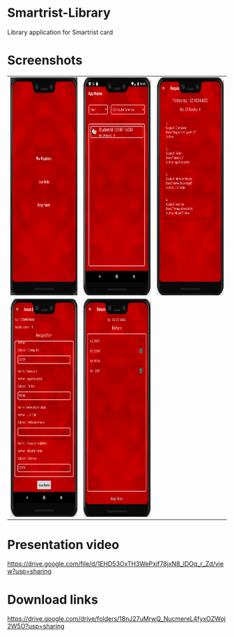 # Smartrist-Library
Library application for Smartrist card

# Screenshots

<table width="500" border="0" cellpadding="5">

<tr>

<td align="center" valign="center">
<img src="https://github.com/Arnab-Banerjee-Kolkata/Smartrist-Library/blob/master/screenshots/lib1.png" alt="description here" height="500" width="350"/>
<br />
</td>

<td align="center" valign="center">
<img src="https://github.com/Arnab-Banerjee-Kolkata/Smartrist-Library/blob/master/screenshots/lib2.png" alt="description here" height="500" width="350" />
<br />
</td>

<td align="center" valign="center">
<img src="https://github.com/Arnab-Banerjee-Kolkata/Smartrist-Library/blob/master/screenshots/lib3.png" alt="description here" height="500" width="350" />
<br />
</td>

</tr>

<tr>

<td align="center" valign="center">
<img src="https://github.com/Arnab-Banerjee-Kolkata/Smartrist-Library/blob/master/screenshots/lib4.png" alt="description here" height="500" width="350"/>
<br />
</td>

<td align="center" valign="center">
<img src="https://github.com/Arnab-Banerjee-Kolkata/Smartrist-Library/blob/master/screenshots/lib5.png" alt="description here" height="500" width="350" />
<br />
</td>

</tr>
</table>

# Presentation video
https://drive.google.com/file/d/1EHD53OxTH3WePxif78jxN8_lDOq_r_Zd/view?usp=sharing

# Download links
https://drive.google.com/drive/folders/18nJ27uMrwQ_NucmereL4fyxOZWoj2W5O?usp=sharing
